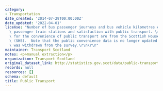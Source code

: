 ```yaml
---
category:
- Transportation
date_created: '2014-07-29T00:00:00Z'
date_updated: '2022-04-01'
license: "Number of bus passenger journeys and bus vehicle kilometres on all services,\
  \ passenger train stations and satisfaction with public transport. \r\n\r\nFigures\
  \ for the convenience of public transport are from the Scottish Household Survey\
  \ (SHS).  Note that the public convenience data is no longer updated as the question\
  \ was withdrawn from the survey.\r\n\r\n"
maintainer: Transport Scotland
notes: <p>manual extraction</p>
organization: Transport Scotland
original_dataset_link: http://statistics.gov.scot/data/public-transport
records: null
resources: []
schema: default
title: Public Transport
---
```

